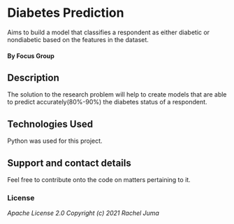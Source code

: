 # Diabetes Prediction #
 Aims to build a model that classifies a respondent as either diabetic or nondiabetic based on the features in the dataset.
#### By **Focus Group**
## Description
The solution to the research problem will help to create models that are able to predict accurately(80%-90%) the diabetes status of a respondent.
## Technologies Used
Python was used for this project.
## Support and contact details
Feel free to contribute onto the code on matters pertaining to it.
### License
*Apache License 2.0 Copyright (c) 2021 Rachel Juma*
